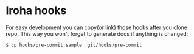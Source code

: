 # Iroha hooks

For easy development you can copy(or link) those hooks after you clone repo. This way you won't forget to generate docs if anything is changed:
```sh
$ cp hooks/pre-commit.sample .git/hooks/pre-commit
```

